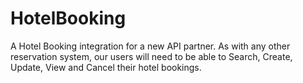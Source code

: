 # HotelBooking
A Hotel Booking integration for a new API partner. As with any other reservation system, our users will need to be able to Search, Create, Update, View and Cancel their hotel bookings.

